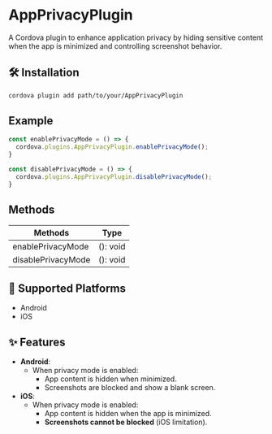 # AppPrivacyPlugin

A Cordova plugin to enhance application privacy by hiding sensitive content when the app is minimized and controlling screenshot behavior.

## 🛠 Installation

```bash
cordova plugin add path/to/your/AppPrivacyPlugin
```

## Example

```typescript
const enablePrivacyMode = () => {
  cordova.plugins.AppPrivacyPlugin.enablePrivacyMode();
}

const disablePrivacyMode = () => {
  cordova.plugins.AppPrivacyPlugin.disablePrivacyMode();
}
```

## Methods
| Methods  | Type |
| ------------- | ------------- |
| enablePrivacyMode  | (): void  |
| disablePrivacyMode  | (): void  |

## 📲 Supported Platforms
- Android
- iOS

## ✨ Features
- **Android**:
  - When privacy mode is enabled:
    - App content is hidden when minimized.
    - Screenshots are blocked and show a blank screen.
- **iOS**:
  - When privacy mode is enabled:
    - App content is hidden when the app is minimized.
    - **Screenshots cannot be blocked** (iOS limitation).

